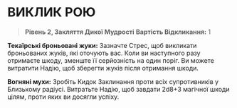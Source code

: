 ﻿# ВИКЛИК РОЮ

> **Рівень 2, Закляття Дикої Мудрості**
> **Вартість Відкликання:** 1

**Текаїрські броньовані жуки:** Зазначте Стрес, щоб викликати броньованих жуків, які оточують вас. Коли ви наступного разу отримаєте шкоду, зменште її серйозність на один поріг. Ви можете витратити Надію, щоб зберегти жуків після отримання шкоди.

**Вогняні мухи:** Зробіть Кидок Заклинання проти всіх супротивників у Близькому радіусі. Витратьте Надію, щоб завдати 2d8+3 магічної шкоди цілям, проти яких ви досягли успіху.